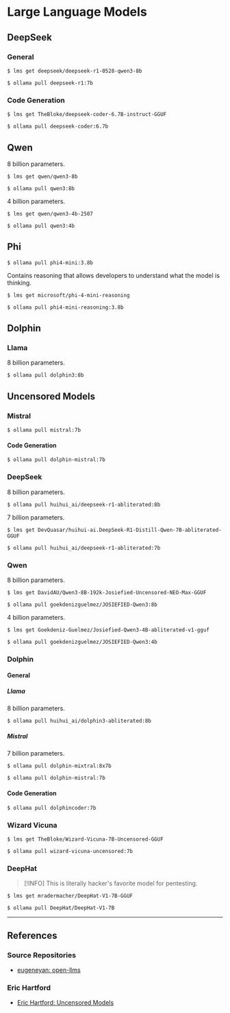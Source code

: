# Large Language Models

## DeepSeek

### General

```
$ lms get deepseek/deepseek-r1-0528-qwen3-8b

$ ollama pull deepseek-r1:7b
```

### Code Generation

```
$ lms get TheBloke/deepseek-coder-6.7B-instruct-GGUF

$ ollama pull deepseek-coder:6.7b
```

## Qwen

8 billion parameters.

```
$ lms get qwen/qwen3-8b

$ ollama pull qwen3:8b
```

4 billion parameters.

```
$ lms get qwen/qwen3-4b-2507

$ ollama pull qwen3:4b
```

## Phi

```
$ ollama pull phi4-mini:3.8b
```

Contains reasoning that allows developers to understand what the model is thinking.

```
$ lms get microsoft/phi-4-mini-reasoning

$ ollama pull phi4-mini-reasoning:3.8b
```

## Dolphin

### Llama

8 billion parameters.

```
$ ollama pull dolphin3:8b
```

## Uncensored Models

### Mistral

```
$ ollama pull mistral:7b
```

#### Code Generation

```
$ ollama pull dolphin-mistral:7b
```

### DeepSeek

8 billion parameters.

```
$ ollama pull huihui_ai/deepseek-r1-abliterated:8b
```

7 billion parameters.

```
$ lms get DevQuasar/huihui-ai.DeepSeek-R1-Distill-Qwen-7B-abliterated-GGUF

$ ollama pull huihui_ai/deepseek-r1-abliterated:7b
```

### Qwen

8 billion parameters.

```
$ lms get DavidAU/Qwen3-8B-192k-Josiefied-Uncensored-NEO-Max-GGUF

$ ollama pull goekdenizguelmez/JOSIEFIED-Qwen3:8b
```

4 billion parameters.

```
$ lms get Goekdeniz-Guelmez/Josiefied-Qwen3-4B-abliterated-v1-gguf

$ ollama pull goekdenizguelmez/JOSIEFIED-Qwen3:4b
```

### Dolphin

#### General

##### Llama

8 billion parameters.

```
$ ollama pull huihui_ai/dolphin3-abliterated:8b
```

##### Mistral

7 billion parameters.

```
$ ollama pull dolphin-mixtral:8x7b

$ ollama pull dolphin-mistral:7b
```

#### Code Generation

```
$ ollama pull dolphincoder:7b
```

### Wizard Vicuna

```
$ lms get TheBloke/Wizard-Vicuna-7B-Uncensored-GGUF

$ ollama pull wizard-vicuna-uncensored:7b
```

### DeepHat

> [!INFO]
> This is literally hacker's favorite model for pentesting.

```
$ lms get mradermacher/DeepHat-V1-7B-GGUF

$ ollama pull DeepHat/DeepHat-V1-7B
```

---
## References

### Source Repositories

- [eugeneyan: open-llms](https://github.com/eugeneyan/open-llms)

### Eric Hartford

- [Eric Hartford: Uncensored Models](https://erichartford.com/uncensored-models)
